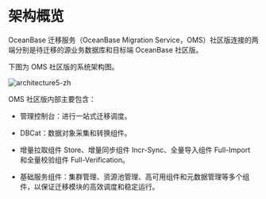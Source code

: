 # 架构概览

OceanBase 迁移服务（OceanBase Migration Service，OMS）社区版连接的两端分别是待迁移的源业务数据库和目标端 OceanBase 社区版。

下图为 OMS 社区版的系统架构图。

![architecture5-zh](https://obbusiness-private.oss-cn-shanghai.aliyuncs.com/doc/img/oms/oms-enterprise/architecture5-zh.png)

OMS 社区版内部主要包含：

* 管理控制台：进行一站式迁移调度。

* DBCat：数据对象采集和转换组件。

* 增量拉取组件 Store、增量同步组件 Incr-Sync、全量导入组件 Full-Import 和全量校验组件 Full-Verification。

* 基础服务组件：集群管理、资源池管理、高可用组件和元数据管理等多个组件，以保证迁移模块的高效调度和稳定运行。
